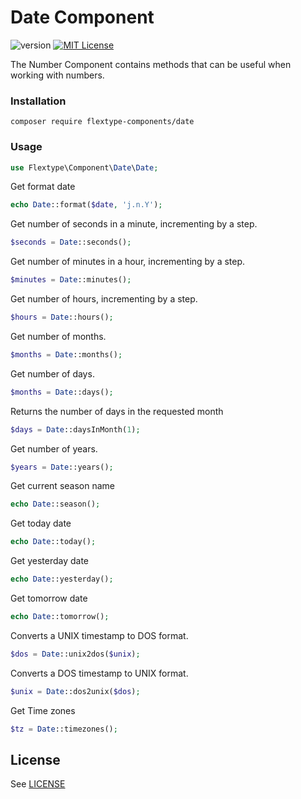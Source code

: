 # Date Component
![version](https://img.shields.io/badge/version-1.0.0-brightgreen.svg?style=flat-square "Version")
[![MIT License](https://img.shields.io/badge/license-MIT-blue.svg?style=flat-square)](https://github.com/flextype-components/date/blob/master/LICENSE)

The Number Component contains methods that can be useful when working with numbers.

### Installation

```
composer require flextype-components/date
```

### Usage

```php
use Flextype\Component\Date\Date;
```

Get format date
```php
echo Date::format($date, 'j.n.Y');
```

Get number of seconds in a minute, incrementing by a step.
```php
$seconds = Date::seconds();
```

Get number of minutes in a hour, incrementing by a step.
```php
$minutes = Date::minutes();
```

Get number of hours, incrementing by a step.
```php
$hours = Date::hours();
```

Get number of months.
```php
$months = Date::months();
```

Get number of days.
```php
$months = Date::days();
```

Returns the number of days in the requested month
```php
$days = Date::daysInMonth(1);
```

Get number of years.
```php
$years = Date::years();
```

Get current season name
```php
echo Date::season();
```

Get today date
```php
echo Date::today();
```

Get yesterday date
```php
echo Date::yesterday();
```

Get tomorrow date
```php
echo Date::tomorrow();
```

Converts a UNIX timestamp to DOS format.
```php
$dos = Date::unix2dos($unix);
```

Converts a DOS timestamp to UNIX format.
```php
$unix = Date::dos2unix($dos);
```

Get Time zones
```php
$tz = Date::timezones();
```

## License
See [LICENSE](https://github.com/flextype-components/date/blob/master/LICENSE)
